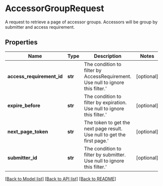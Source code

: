 # AccessorGroupRequest

A request to retrieve a page of accessor groups. Accessors will be group by submitter and access requirement.
## Properties
Name | Type | Description | Notes
------------ | ------------- | ------------- | -------------
**access_requirement_id** | **str** | The condition to filter by AccessRequirement. Use null to ignore this filter.&#39;  | [optional] 
**expire_before** | **str** | The condition to filter by expiration. Use null to ignore this filter.&#39;  | [optional] 
**next_page_token** | **str** | The token to get the next page result. Use null to get the first page.&#39;  | [optional] 
**submitter_id** | **str** | The condition to filter by submitter. Use null to ignore this filter.&#39;  | [optional] 

[[Back to Model list]](../README.md#documentation-for-models) [[Back to API list]](../README.md#documentation-for-api-endpoints) [[Back to README]](../README.md)


